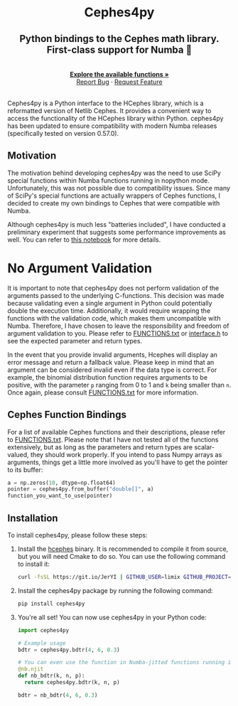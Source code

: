 
<div align="center">
   <h1 align="center">Cephes4py</h1>
   <h2 align="center">Python bindings to the Cephes math library. First-class support for Numba 🚀 </h2>
   <br />
   <a href="https://github.com/jonmest/cephes4py/blob/main/FUNCTIONS.txt"><strong>Explore the available functions »</strong></a>
   <br />
   <a href="https://github.com/jonmest/cephes4py/issues">Report Bug</a>
   ·
   <a href="https://github.com/jonmest/cephes4py/issues">Request Feature</a>
</div>
<br>

Cephes4py is a Python interface to the HCephes library, which is a reformatted version of Netlib Cephes. It provides a convenient way to access the functionality of the HCephes library within Python. cephes4py has been updated to ensure compatibility with modern Numba releases (specifically tested on version 0.57.0).

## Motivation
The motivation behind developing cephes4py was the need to use SciPy special functions within Numba functions running in nopython mode. Unfortunately, this was not possible due to compatibility issues. Since many of SciPy's special functions are actually wrappers of Cephes functions, I decided to create my own bindings to Cephes that were compatible with Numba.

Although cephes4py is much less "batteries included", I have conducted a preliminary experiment that suggests some performance improvements as well. You can refer to [this notebook](/workspaces/cephes4py/test.ipynb) for more details.

# No Argument Validation
It is important to note that cephes4py does not perform validation of the arguments passed to the underlying C-functions. This decision was made because validating even a single argument in Python could potentially double the execution time. Additionally, it would require wrapping the functions with the validation code, which makes them uncompatible with Numba. Therefore, I have chosen to leave the responsibility and freedom of argument validation to you. Please refer to [FUNCTIONS.txt](./FUNCTIONS.txt) or [interface.h](cephes4py/interface.h) to see the expected parameter and return types.

In the event that you provide invalid arguments, Hcephes will display an error message and return a fallback value. Please keep in mind that an argument can be considered invalid even if the data type is correct. For example, the binomial distribution function requires arguments to be positive, with the parameter `p` ranging from 0 to 1 and `k` being smaller than `n`. Once again, please consult [FUNCTIONS.txt](./FUNCTIONS.txt) for more information.

## Cephes Function Bindings
For a list of available Cephes functions and their descriptions, please refer to [FUNCTIONS.txt](./FUNCTIONS.txt). Please note that I have not tested all of the functions extensively, but as long as the parameters and return types are scalar-valued, they should work properly. If you intend to pass Numpy arrays as arguments, things get a little more involved as you'll have to get the pointer to its buffer:
```python
a = np.zeros(10, dtype=np.float64)
pointer = cephes4py.from_buffer("double[]", a)
function_you_want_to_use(pointer)
```

## Installation
To install cephes4py, please follow these steps:

1. Install the [hcephes](https://github.com/limix/hcephes) binary. It is recommended to compile it from source, but you will need Cmake to do so. You can use the following command to install it:
   ```sh
   curl -fsSL https://git.io/JerYI | GITHUB_USER=limix GITHUB_PROJECT=hcephes bash
   ```
2. Install the cephes4py package by running the following command:
   ```sh
   pip install cephes4py
   ```
3. You're all set! You can now use cephes4py in your Python code:
   ```python
   import cephes4py
   
   # Example usage
   bdtr = cephes4py.bdtr(4, 6, 0.3)

   # You can even use the function in Numba-jitted functions running in nopython mode:
   @nb.njit
   def nb_bdtr(k, n, p):
     return cephes4py.bdtr(k, n, p)

   bdtr = nb_bdtr(4, 6, 0.3)
   ```
